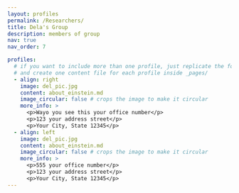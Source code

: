 ```yaml
---
layout: profiles
permalink: /Researchers/
title: Dela's Group
description: members of group
nav: true
nav_order: 7

profiles:
  # if you want to include more than one profile, just replicate the following block
  # and create one content file for each profile inside _pages/
  - align: right
    image: del_pic.jpg
    content: about_einstein.md
    image_circular: false # crops the image to make it circular
    more_info: >
      <p>Wayo you see this your office number</p>
      <p>123 your address street</p>
      <p>Your City, State 12345</p>
  - align: left
    image: del_pic.jpg
    content: about_einstein.md
    image_circular: false # crops the image to make it circular
    more_info: >
      <p>555 your office number</p>
      <p>123 your address street</p>
      <p>Your City, State 12345</p>
---
```

